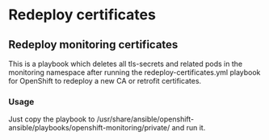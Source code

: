 # Redeploy certificates

## Redeploy monitoring certificates

This is a playbook which deletes all tls-secrets and related pods in the monitoring namespace after running the redeploy-certificates.yml playbook for OpenShift to redeploy a new CA or retrofit certificates. 

### Usage

Just copy the playbook to /usr/share/ansible/openshift-ansible/playbooks/openshift-monitoring/private/ and run it. 

